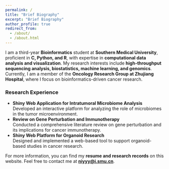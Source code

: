 ```yaml
---
permalink: /
title: "Brief Biography"
excerpt: "Brief Biography"
author_profile: true
redirect_from: 
  - /about/
  - /about.html
---
```


I am a third-year **Bioinformatics** student at **Southern Medical University**, proficient in **C, Python, and R**, with expertise in **computational data analysis and visualization**. My research interests include **high-throughput sequencing analysis, biostatistics, machine learning, and genomics**. Currently, I am a member of the **Oncology Research Group at Zhujiang Hospital**, where I focus on bioinformatics-driven cancer research.  

### Research Experience  
- **Shiny Web Application for Intratumoral Microbiome Analysis**  
  Developed an interactive platform for analyzing the role of microbiomes in the tumor microenvironment.  
- **Review on Gene Perturbation and Immunotherapy**  
  Conducted a comprehensive literature review on gene perturbation and its implications for cancer immunotherapy.  
- **Shiny Web Platform for Organoid Research**  
  Designed and implemented a web-based tool to support organoid-based studies in cancer research.  

For more information, you can find my **resume and research records** on this website. Feel free to contact me at **niyyy@i.smu.cn**.  


